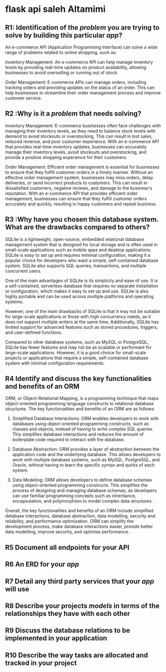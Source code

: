 # flask api saleh Altamimi

## R1: Identification of the _problem_ you are trying to solve by building this particular _app_?

An e-commerce API (Application Programming Interface) can solve a wide range of problems related to online shopping, such as:

Inventory Management: An e-commerce API can help manage inventory levels by providing real-time updates on product availability, allowing businesses to avoid overselling or running out of stock.
    
 Order Management: E-commerce APIs can manage orders, including tracking orders and providing updates on the status of an order. This can help businesses to streamline their order management process and improve customer service.

## R2 :Why is it a _problem_ that needs solving?

Inventory Management: E-commerce businesses often face challenges with managing their inventory levels, as they need to balance stock levels with demand to avoid stockouts or overstocking. This can result in lost sales, reduced revenue, and poor customer experience. With an e-commerce API that provides real-time inventory updates, businesses can accurately manage their inventory levels, avoid stockouts and overstocking, and provide a positive shopping experience for their customers.
    
Order Management: Efficient order management is essential for businesses to ensure that they fulfill customer orders in a timely manner. Without an effective order management system, businesses may miss orders, delay deliveries, or send incorrect products to customers. This can result in dissatisfied customers, negative reviews, and damage to the business's reputation. With an e-commerce API that provides efficient order management, businesses can ensure that they fulfill customer orders accurately and quickly, resulting in happy customers and repeat business.

## R3 :Why have you chosen this database system. What are the drawbacks compared to others?
SQLite is a lightweight, open-source, embedded relational database management system that is designed for local storage and is often used in small-scale applications such as mobile apps and desktop applications. SQLite is easy to set up and requires minimal configuration, making it a popular choice for developers who want a simple, self-contained database system. SQLite also supports SQL queries, transactions, and multiple concurrent users.

One of the main advantages of SQLite is its simplicity and ease of use. It is a self-contained, serverless database that requires no separate installation or configuration, which makes it easy to set up and use. SQLite is also highly portable and can be used across multiple platforms and operating systems.

However, one of the main drawbacks of SQLite is that it may not be suitable for large-scale applications or those with high concurrency needs, as it does not support multiple writers at the same time. Additionally, SQLite has limited support for advanced features such as stored procedures, triggers, and user-defined functions.

Compared to other database systems, such as MySQL or PostgreSQL, SQLite has fewer features and may not be as scalable or performant for large-scale applications. However, it is a good choice for small-scale projects or applications that require a simple, self-contained database system with minimal configuration requirements.

## R4 Identify and discuss the key functionalities and benefits of an ORM

ORM, or Object-Relational Mapping, is a programming technique that maps object-oriented programming language constructs to relational database structures. The key functionalities and benefits of an ORM are as follows:

1.  Simplified Database Interactions: ORM enables developers to work with databases using object-oriented programming constructs, such as classes and objects, instead of having to write complex SQL queries. This simplifies database interactions and reduces the amount of boilerplate code required to interact with the database.
    
2.  Database Abstraction: ORM provides a layer of abstraction between the application code and the underlying database. This allows developers to work with multiple database systems, such as MySQL, PostgreSQL, and Oracle, without having to learn the specific syntax and quirks of each system.
    
3.  Data Modeling: ORM allows developers to define database schemas using object-oriented programming constructs. This simplifies the process of designing and managing database schemas, as developers can use familiar
programming concepts such as inheritance, encapsulation, and polymorphism to model complex data structures.
    

Overall, the key functionalities and benefits of an ORM include simplified database interactions, database abstraction, data modelling, security and reliability, and performance optimization. ORM can simplify the development process, make database interactions easier, provide better data modelling, improve security, and optimise performance.

## R5 Document all endpoints for your API


## R6 An ERD for your _app_

## R7 Detail any third party services that your _app_ will use

## R8 Describe your projects _models_ in terms of the relationships they have with each other

## R9 Discuss the database relations to be implemented in your application

## R10 Describe the way tasks are allocated and tracked in your project
